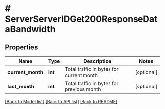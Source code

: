 # # ServerServerIDGet200ResponseDataBandwidth

## Properties

Name | Type | Description | Notes
------------ | ------------- | ------------- | -------------
**current_month** | **int** | Total traffic in bytes for current month | [optional]
**last_month** | **int** | Total traffic in bytes for previous month | [optional]

[[Back to Model list]](../../README.md#models) [[Back to API list]](../../README.md#endpoints) [[Back to README]](../../README.md)
